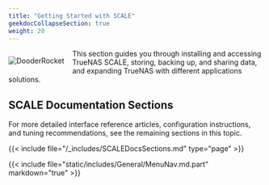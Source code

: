 ```yaml
---
title: "Getting Started with SCALE"
geekdocCollapseSection: true
weight: 20
---
```


<div style="float: left;margin-right: 1rem;">

![DooderRocket](/images/DooderRocket.jpg "Blast Off!")

</div>

This section guides you through installing and accessing TrueNAS SCALE, storing, backing up, and sharing data, and expanding TrueNAS with different applications solutions.

## SCALE Documentation Sections

For more detailed interface reference articles, configuration instructions, and tuning recommendations, see the remaining sections in this topic.

{{< include file="/_includes/SCALEDocsSections.md" type="page" >}}

{{< include file="static/includes/General/MenuNav.md.part" markdown="true" >}}
